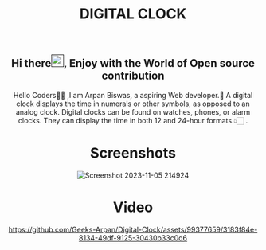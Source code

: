 <h1 align="center"> DIGITAL CLOCK </h1>

<div align="center">
<br>
<h2 align="center">Hi there<a href=""><img src="https://raw.githubusercontent.com/MartinHeinz/MartinHeinz/master/wave.gif" width="25" height="25"/></a>, Enjoy with the World of Open source contribution </h2>


<p>Hello Coders👨‍💻 ,I am Arpan Biswas, a aspiring Web developer.🤖 A digital clock displays the time in numerals or other symbols, as opposed to an analog clock. Digital clocks can be found on watches, phones, or alarm clocks. They can display the time in both 12 and 24-hour formats.👆🏻 .</p>


# Screenshots
![Screenshot 2023-11-05 214924](https://github.com/Geeks-Arpan/Digital-Clock/assets/99377659/a993484b-85dc-430c-85a4-40d07853a048)
# Video
https://github.com/Geeks-Arpan/Digital-Clock/assets/99377659/3183f84e-8134-49df-9125-30430b33c0d6
